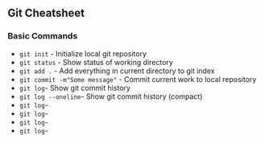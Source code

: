 ## Git Cheatsheet

### Basic Commands
* `git init` - Initialize local git repository
* `git status` - Show status of working directory
* `git add .` - Add everything in current directory to git index
* `git commit -m"Some message"` - Commit current work to local repository
* `git log`- Show git commit history
* `git log --oneline`- Show git commit history (compact)
* `git log`-
* `git log`-
* `git log`-
* `git log`-
